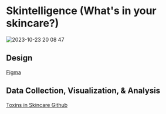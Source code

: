# Skintelligence (What's in your skincare?)
![2023-10-23 20 08 47](https://github.com/mahakanakala/toxins-in-skincare/assets/96635744/69b962c3-53a6-4bbe-9ce9-9e884f671166)
## Design
[Figma](https://www.figma.com/proto/m9Pk5rujU9kMmcNWTQ0W2V/toxins-in-skincare?page-id=0%3A1&node-id=707%3A2&viewport=-2927%2C615%2C0.9&scaling=scale-down)

## Data Collection, Visualization, & Analysis
[Toxins in Skincare Github](https://github.com/mahakanakala/Skintelligence/main)